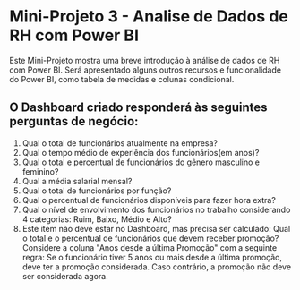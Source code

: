 # Mini-Projeto 3 - Analise de Dados de RH com Power BI
Este Mini-Projeto mostra uma breve introdução à análise de dados de RH com Power BI.
Será apresentado alguns outros recursos e funcionalidade do Power BI, como tabela de medidas e colunas condicional.
## O Dashboard criado responderá às seguintes perguntas de negócio:
1. Qual o total de funcionários atualmente na empresa?
2. Qual o tempo médio de experiência dos funcionários(em anos)?
3. Qual o total e percentual de funcionários do gênero masculino e feminino?
4. Qual a média salarial mensal?
5. Qual o total de funcionários por função?
6. Qual o percentual de funcionários disponíveis para fazer hora extra?
7. Qual o nível de envolvimento dos funcionários no trabalho considerando 4 categorias: Ruim, Baixo, Médio e Alto?
8. Este item não deve estar no Dashboard, mas precisa ser calculado: Qual o total e o percentual de funcionários que devem receber promoção? Considere a coluna "Anos desde a última Promoção" com a seguinte regra: Se o funcionário tiver 5 anos ou mais desde a última promoção, deve ter a promoção considerada. Caso contrário, a promoção não deve ser considerada agora.